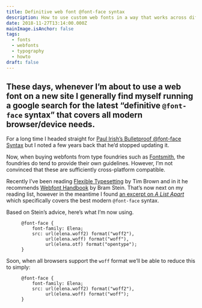 ```yaml
---
title: Definitive web font @font-face syntax
description: How to use custom web fonts in a way that works across different browsers
date: 2018-11-27T13:14:00.000Z
mainImage.isAnchor: false
tags:
  - fonts
  - webfonts
  - typography
  - howto
draft: false
---
```

These days, whenever I’m about to use a web font on a new site I generally find myself running a google search for the latest “definitive `@font-face` syntax” that covers all modern browser/device needs.
---

For a long time I headed straight for [Paul Irish’s Bulletproof @font-face Syntax](https://www.paulirish.com/2009/bulletproof-font-face-implementation-syntax/) but I noted a few years back that he’d stopped updating it.

Now, when buying webfonts from type foundries such as [Fontsmith](https://www.fontsmith.com/), the foundries do tend to provide their own guidelines. However, I’m not convinced that these are sufficiently cross-platform compatible.

Recently I’ve been reading [Flexible Typesetting](https://abookapart.com/products/flexible-typesetting) by Tim Brown and in it he recommends [Webfont Handbook](https://abookapart.com/products/webfont-handbook) by Bram Stein. That’s now next on my reading list, however in the meantime I found [an excerpt on *A List Apart*](https://alistapart.com/article/using-webfonts/) which specifically covers the best modern `@font-face` syntax.

Based on Stein’s advice, here’s what I’m now using.

<figure>

```
@font-face {
    font-family: Elena;
    src: url(elena.woff2) format("woff2"),
         url(elena.woff) format("woff"),
         url(elena.otf) format("opentype");
}
```

</figure>

Soon, when all browsers support the `woff` format we’ll be able to reduce this to simply:

<figure>

```
@font-face {
    font-family: Elena;
    src: url(elena.woff2) format("woff2"),
         url(elena.woff) format("woff");
}
```

</figure>
